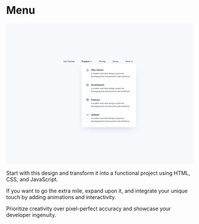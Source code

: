 # Menu

![Challenge Team Circle](./docs/menu_2.png)

Start with this design and transform it into a functional project using HTML, CSS, and JavaScript.

If you want to go the extra mile, expand upon it, and integrate your unique touch by adding animations and interactivity.

Prioritize creativity over pixel-perfect accuracy and showcase your developer ingenuity.
